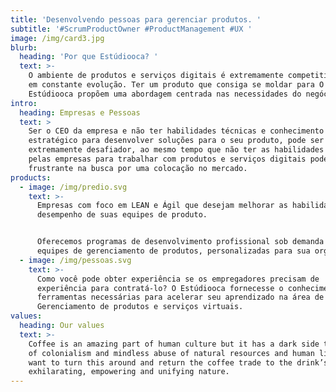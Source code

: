 ```yaml
---
title: 'Desenvolvendo pessoas para gerenciar produtos. '
subtitle: '#ScrumProductOwner #ProductManagement #UX '
image: /img/card3.jpg
blurb:
  heading: 'Por que Estúdiooca? '
  text: >-
    O ambiente de produtos e serviços digitais é extremamente competitivo e está
    em constante evolução. Ter um produto que consiga se moldar para O
    Estúdiooca propõem uma abordagem centrada nas necessidades do negócio
intro:
  heading: Empresas e Pessoas
  text: >
    Ser o CEO da empresa e não ter habilidades técnicas e conhecimento
    estratégico para desenvolver soluções para o seu produto, pode ser algo
    extremamente desafiador, ao mesmo tempo que não ter as habilidades exigidas
    pelas empresas para trabalhar com produtos e serviços digitais pode ser
    frustrante na busca por uma colocação no mercado. 
products:
  - image: /img/predio.svg
    text: >-
      Empresas com foco em LEAN e Ágil que desejam melhorar as habilidades e o
      desempenho de suas equipes de produto.


      Oferecemos programas de desenvolvimento profissional sob demanda para
      equipes de gerenciamento de produtos, personalizadas para sua organização.
  - image: /img/pessoas.svg
    text: >-
      Como você pode obter experiência se os empregadores precisam de
      experiência para contratá-lo? O Estúdiooca fornecesse o conhecimento e as
      ferramentas necessárias para acelerar seu aprendizado na área de
      Gerenciamento de produtos e serviços virtuais.
values:
  heading: Our values
  text: >-
    Coffee is an amazing part of human culture but it has a dark side too – one
    of colonialism and mindless abuse of natural resources and human lives. We
    want to turn this around and return the coffee trade to the drink’s
    exhilarating, empowering and unifying nature.
---
```


